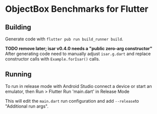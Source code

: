 # ObjectBox Benchmarks for Flutter

## Building

Generate code with `flutter pub run build_runner build`.

**TODO remove later; isar v0.4.0 needs a "public zero-arg constructor"**
After generating code need to manually adjust `isar.g.dart` and replace constructor calls
with `Example.forIsar()` calls.

## Running

To run in release mode with Android Studio connect a device or start an emulator, then
Run > Flutter Run 'main.dart' in Release Mode

This will edit the `main.dart` run configuration and add `--release`to "Additional run args".
